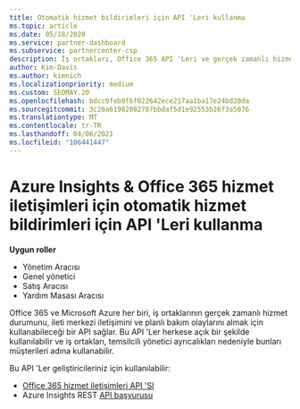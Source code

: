 ```yaml
---
title: Otomatik hizmet bildirimleri için API 'Leri kullanma
ms.topic: article
ms.date: 05/18/2020
ms.service: partner-dashboard
ms.subservice: partnercenter-csp
description: İş ortakları, Office 365 API 'Leri ve gerçek zamanlı hizmet durumu, ileti merkezi iletişimleri ve planlı bakım olayları için Microsoft Azure Iş ortakları kullanabilir.
author: Kim-Davis
ms.author: kimnich
ms.localizationpriority: medium
ms.custom: SEOMAY.20
ms.openlocfilehash: bdcc9feb9f6f022642ece217aa1ba17e24bd20da
ms.sourcegitcommit: 3c26a61982082787bbdaf5d1e92553b26f3a5076
ms.translationtype: MT
ms.contentlocale: tr-TR
ms.lasthandoff: 04/06/2021
ms.locfileid: "106441447"
---
```

# <a name="use-apis-for-automated-service-notifications-for-azure-insights--office-365-service-communications"></a>Azure Insights & Office 365 hizmet iletişimleri için otomatik hizmet bildirimleri için API 'Leri kullanma

**Uygun roller**

- Yönetim Aracısı
- Genel yönetici
- Satış Aracısı
- Yardım Masası Aracısı

Office 365 ve Microsoft Azure her biri, iş ortaklarının gerçek zamanlı hizmet durumunu, ileti merkezi iletişimini ve planlı bakım olaylarını almak için kullanabileceği bir API sağlar. Bu API 'Ler herkese açık bir şekilde kullanılabilir ve iş ortakları, temsilcili yönetici ayrıcalıkları nedeniyle bunları müşterileri adına kullanabilir.

Bu API 'Ler geliştiricileriniz için kullanılabilir:

- [Office 365 hizmet iletişimleri API 'SI](/office/office-365-management-api/office-365-service-communications-api-reference)
- Azure Insights REST [API başvurusu](/rest/api/monitor/)

 

 
